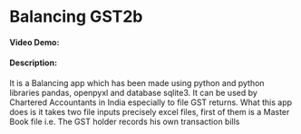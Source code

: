 # Balancing GST2b
#### Video Demo:  <URL HERE>
#### Description:
It is a Balancing app which has been made using python and python libraries pandas, openpyxl and database sqlite3. It can be used by Chartered Accountants in India especially to file GST returns. What this app does is it takes two file inputs precisely excel files, first of them is a Master Book file i.e. The GST holder records his own transaction bills